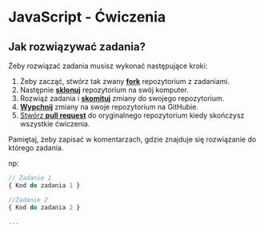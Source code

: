 # JavaScript - Ćwiczenia 

## Jak rozwiązywać zadania?

Żeby rozwiązać zadania musisz wykonać następujące kroki:

1. Żeby zacząć, stwórz tak zwany [**fork**][forking] repozytorium z zadaniami.
1. Następnie [**sklonuj**][ref-clone] repozytorium na swój komputer.
1. Rozwiąż zadania i [**skomituj**][ref-commit] zmiany do swojego repozytorium.
1. [**Wypchnij**][ref-push] zmiany na swoje repozytorium na GitHubie.
1. [Stwórz **pull request**][pull-request] do oryginalnego repozytorium kiedy skończysz wszystkie ćwiczenia.

Pamiętaj, żeby zapisać w komentarzach, gdzie znajduje się rozwiązanie do którego zadania.

np:
```JavaScript
// Zadanie 1
{ Kod do zadania 1 }

//Zadanie 2
{ Kod do zadania 2 }

...
```

<!-- Links -->
[forking]: https://guides.github.com/activities/forking/
[ref-clone]: http://gitref.org/creating/#clone
[ref-commit]: http://gitref.org/basic/#commit
[ref-push]: http://gitref.org/remotes/#push
[pull-request]: https://help.github.com/articles/creating-a-pull-request